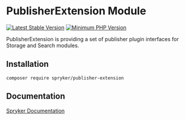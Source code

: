 # PublisherExtension Module
[![Latest Stable Version](https://poser.pugx.org/spryker/publisher-extension/v/stable.svg)](https://packagist.org/packages/spryker/publisher-extension)
[![Minimum PHP Version](https://img.shields.io/badge/php-%3E%3D%208.1-8892BF.svg)](https://php.net/)

PublisherExtension is providing a set of publisher plugin interfaces for Storage and Search modules.

## Installation

```
composer require spryker/publisher-extension
```

## Documentation

[Spryker Documentation](https://docs.spryker.com)
